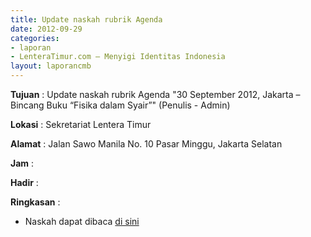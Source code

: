 ```yaml
---
title: Update naskah rubrik Agenda
date: 2012-09-29
categories:
- laporan
- LenteraTimur.com – Menyigi Identitas Indonesia
layout: laporancmb
---
```



**Tujuan** : Update naskah rubrik Agenda "30 September 2012, Jakarta – Bincang Buku “Fisika dalam Syair”" (Penulis - Admin)

**Lokasi** : Sekretariat Lentera Timur 

**Alamat** : Jalan Sawo Manila No. 10 Pasar Minggu, Jakarta Selatan

**Jam** : 

**Hadir** :  


**Ringkasan** : 
* Naskah dapat dibaca [di sini](http://www.lenteratimur.com/30-september-2012-jakarta-bincang-buku-fisika-dalam-syair/)
